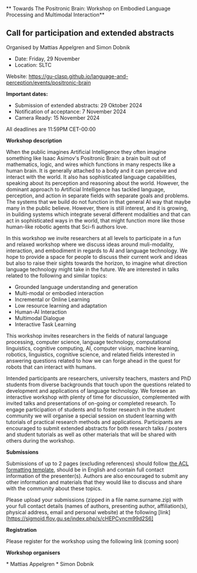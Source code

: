 ** Towards The Positronic Brain: Workshop on Embodied Language Processing and Multimodal Interaction**

## Call for participation and extended abstracts

Organised by Mattias Appelgren and Simon Dobnik

* Date: Friday, 29 November
* Location: SLTC
<!-- * Address: TBD
* Room: TBD 
* Zoom: TBD -->

Website: https://gu-clasp.github.io/language-and-perception/events/positronic-brain

**Important dates:**

* Submission of extended abstracts: 29 Oktober 2024
* Notification of acceptance: 7 November 2024
* Camera Ready: 15 November 2024

All deadlines are 11:59PM CET-00:00 

**Workshop description**

When the public imagines Artificial Intelligence they often imagine something like Isaac Asimov's Positronic Brain: a brain built out of mathematics, logic, and wires which functions in many respects like a human brain. It is generally attached to a body and it can perceive and interact with the world. It also has sophisticated language capabilities, speaking about its perception and reasoning about the world. However, the dominant approach to Artificial Intelligence has tackled language, perception, and action in separate fields with separate goals and problems. The systems that we build do not function in that general AI way that maybe many in the public believe. However, there is still interest, and it is growing, in building systems which integrate several different modalities and that can act in sophisticated ways in the world, that might function more like those human-like robotic agents that Sci-fi authors love. 

In this workshop we invite researchers at all levels to participate in a fun and relaxed workshop where we discuss ideas around muli-modality, interaction, and embodiment in regards to AI and language technology. We hope to provide a space for people to discuss their current work and ideas but also to raise their sights towards the horizon, to imagine what direction language technology might take in the future. We are interested in talks related to the following and similar topics:
* Grounded language understanding and generation
* Multi-modal or embodied interaction
* Incremental or Online Learning
* Low resource learning and adaptation
* Human-AI Interaction
* Multimodal Dialogue
* Interactive Task Learning

This workshop invites researchers in the fields of natural language processing, computer science, language technology, computational linguistics, cognitive computing, AI, computer vision, machine learning, robotics, linguistics, cognitive science, and related fields interested in answering questions related to how we can forge ahead in the quest for robots that can interact with humans. 

Intended participants are researchers, university teachers, masters and PhD students from diverse backgrounds that touch upon the questions related to development and applications of language technology. We foresee an interactive workshop with plenty of time for discussion, complemented with invited talks and presentations of on-going or completed research. To engage participation of students and to foster research in the student community we will organise a special session on student learning with tutorials of practical research methods and applications. Participants are encouraged to submit extended abstracts for both research talks / posters and student tutorials as well as other materials that will be shared with others during the workshop.

<!-- **Invited speakers** -->


**Submissions**

Submissions of up to 2 pages (excluding references) should follow [the ACL formatting template][2], should be in English and contain full contact information of the presenter(s). Authors are also encouraged to submit any other information and materials that they would like to discuss and share with the community about these topics.

Please upload your submissions (zipped in a file name.surname.zip) with your full contact details (names of authors, presenting author, affiliation(s), physical address, email and personal website) at the following [link][https://sigmoid.flov.gu.se/index.php/s/cHEPCyncm99d2S6]

**Registration**

Please register for the workshop using the following link (coming soon)

**Workshop organisers**

\* Mattias Appelgren
\* Simon Dobnik

[1]:	www.gu.se/en/research/language-and-perception-research-group-lp
[2]:	https://2023.aclweb.org/calls/style_and_formatting/
